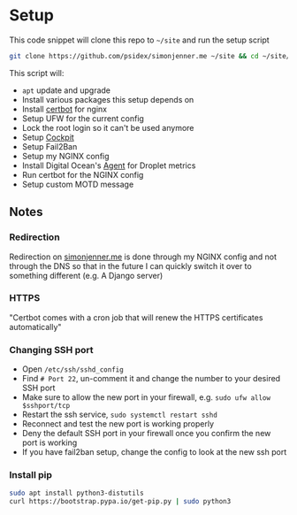 # Setup

This code snippet will clone this repo to `~/site` and run the setup script

```bash
git clone https://github.com/psidex/simonjenner.me ~/site && cd ~/site/setup && sudo sh setup.sh
```

This script will:

- `apt` update and upgrade
- Install various packages this setup depends on
- Install [certbot](https://certbot.eff.org/) for nginx
- Setup UFW for the current config
- Lock the root login so it can't be used anymore
- Setup [Cockpit](https://cockpit-project.org/)
- Setup Fail2Ban
- Setup my NGINX config
- Install Digital Ocean's [Agent](https://github.com/digitalocean/do-agent) for Droplet metrics
- Run certbot for the NGINX config
- Setup custom MOTD message

## Notes

### Redirection

Redirection on [simonjenner.me](https://simonjenner.me) is done through my NGINX config and not through the DNS so that in the future I can quickly switch it over to something different (e.g. A Django server)

### HTTPS

"Certbot comes with a cron job that will renew the HTTPS certificates automatically"

### Changing SSH port

- Open `/etc/ssh/sshd_config`
- Find `# Port 22`, un-comment it and change the number to your desired SSH port
- Make sure to allow the new port in your firewall, e.g. `sudo ufw allow $sshport/tcp`
- Restart the ssh service, `sudo systemctl restart sshd`
- Reconnect and test the new port is working properly
- Deny the default SSH port in your firewall once you confirm the new port is working
- If you have fail2ban setup, change the config to look at the new ssh port

### Install pip

```bash
sudo apt install python3-distutils
curl https://bootstrap.pypa.io/get-pip.py | sudo python3
```
